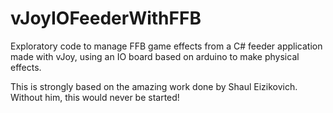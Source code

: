 # vJoyIOFeederWithFFB

Exploratory code to manage FFB game effects from a C# feeder application made with vJoy, using an IO board based on arduino to make physical effects.

This is strongly based on the amazing work done by Shaul Eizikovich.
Without him, this would never be started!

